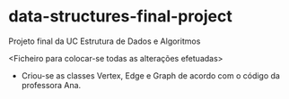 # data-structures-final-project
Projeto final da UC Estrutura de Dados e Algoritmos

<Ficheiro para colocar-se todas as alterações efetuadas>


* Criou-se as classes Vertex, Edge e Graph de acordo com o código da professora Ana.

